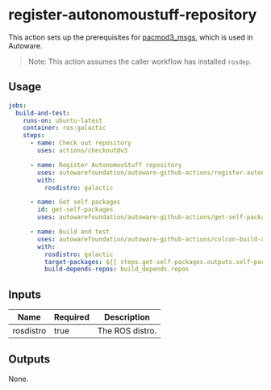 # register-autonomoustuff-repository

This action sets up the prerequisites for [pacmod3_msgs](https://github.com/astuff/pacmod3_msgs), which is used in Autoware.

> Note: This action assumes the caller workflow has installed `rosdep`.

## Usage

```yaml
jobs:
  build-and-test:
    runs-on: ubuntu-latest
    container: ros:galactic
    steps:
      - name: Check out repository
        uses: actions/checkout@v3

      - name: Register AutonomouStuff repository
        uses: autowarefoundation/autoware-github-actions/register-autonomoustuff-repository@tier4/proposal
        with:
          rosdistro: galactic

      - name: Get self packages
        id: get-self-packages
        uses: autowarefoundation/autoware-github-actions/get-self-packages@tier4/proposal

      - name: Build and test
        uses: autowarefoundation/autoware-github-actions/colcon-build-and-test@tier4/proposal
        with:
          rosdistro: galactic
          target-packages: ${{ steps.get-self-packages.outputs.self-packages }}
          build-depends-repos: build_depends.repos
```

## Inputs

| Name      | Required | Description     |
| --------- | -------- | --------------- |
| rosdistro | true     | The ROS distro. |

## Outputs

None.
